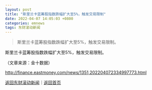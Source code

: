 ```yaml
---
layout: post
title: "斯里兰卡蓝筹股指数跌幅扩大至5%，触发交易限制"
date: 2022-04-07 14:05:03 +0800
categories: emnews
tags: 东财滚动新闻
---
```

> 斯里兰卡蓝筹股指数跌幅扩大至5%，触发交易限制。

<p>斯里兰卡蓝筹股指数跌幅扩大至5%，触发交易限制。 </p><p class="em_media">（文章来源：金十数据）</p>

<http://finance.eastmoney.com/news/1351,202204072334997773.html>

[返回东财滚动新闻](//finews.withounder.com/emnews/)｜[返回首页](//finews.withounder.com/)